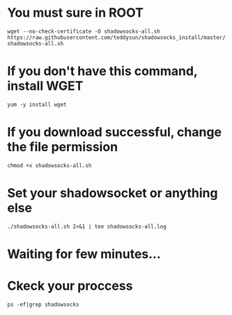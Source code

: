 # You must sure in ROOT

```wget --no-check-certificate -O shadowsocks-all.sh https://raw.githubusercontent.com/teddysun/shadowsocks_install/master/shadowsocks-all.sh```

# If you don't have this command, install WGET

```yum -y install wget```

# If you download successful, change the file permission

```chmod +x shadowsocks-all.sh```

# Set your shadowsocket or anything else

```./shadowsocks-all.sh 2>&1 | tee shadowsocks-all.log```

# Waiting for few minutes...

# Ckeck your proccess

```ps -ef|grep shadowsocks```
